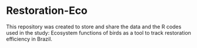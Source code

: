 # Restoration-Eco
This repository was created to store and share the data and the R codes used in the study: Ecosystem functions of birds as a tool to track restoration efficiency in Brazil.
